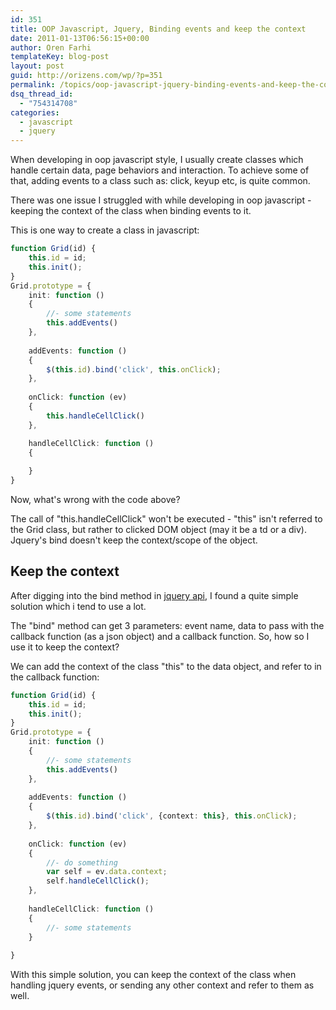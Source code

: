 ```yaml
---
id: 351
title: OOP Javascript, Jquery, Binding events and keep the context
date: 2011-01-13T06:56:15+00:00
author: Oren Farhi 
templateKey: blog-post
layout: post
guid: http://orizens.com/wp/?p=351
permalink: /topics/oop-javascript-jquery-binding-events-and-keep-the-contex/
dsq_thread_id:
  - "754314708"
categories:
  - javascript
  - jquery
---
```

When developing in oop javascript style, I usually create classes which handle certain data, page behaviors and interaction. To achieve some of that, adding events to a class such as: click, keyup etc, is quite common.
  
There was one issue I struggled with while developing in oop javascript - keeping the context of the class when binding events to it.
  
<!--more-->


  



  
This is one way to create a class in javascript:

```typescript
function Grid(id) {
	this.id = id;
	this.init();
}
Grid.prototype = {
	init: function ()
	{
		//- some statements
		this.addEvents()
	},
	
	addEvents: function ()
	{
		$(this.id).bind('click', this.onClick);
	},
	
	onClick: function (ev)
	{
		this.handleCellClick()
	},

	handleCellClick: function ()
	{
		
	}	
}
```

Now, what's wrong with the code above?
  
The call of "this.handleCellClick" won't be executed - "this" isn't referred to the Grid class, but rather to clicked DOM object (may it be a td or a div). Jquery's bind doesn't keep the context/scope of the object.

## Keep the context

After digging into the bind method in [jquery api](http://api.jquery.com/bind/), I found a quite simple solution which i tend to use a lot.
  
The "bind" method can get 3 parameters: event name, data to pass with the callback function (as a json object) and a callback function. So, how so I use it to keep the context?
  
We can add the context of the class "this" to the data object, and refer to in the callback function:

```typescript
function Grid(id) {
	this.id = id;
	this.init();
}
Grid.prototype = {
	init: function ()
	{
		//- some statements
		this.addEvents()
	},
	
	addEvents: function ()
	{
		$(this.id).bind('click', {context: this}, this.onClick);
	},
	
	onClick: function (ev)
	{
		//- do something
		var self = ev.data.context;
		self.handleCellClick();
	},
	
	handleCellClick: function ()
	{
		//- some statements
	}
	
}

```

With this simple solution, you can keep the context of the class when handling jquery events, or sending any other context and refer to them as well.